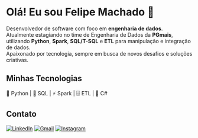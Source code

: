 # Olá! Eu sou Felipe Machado 👋

Desenvolvedor de software com foco em **engenharia de dados**.  
Atualmente estagiando no time de Engenharia de Dados da **PGmais**, utilizando **Python**, **Spark**, **SQL/T-SQL** e **ETL** para manipulação e integração de dados.  
Apaixonado por tecnologia, sempre em busca de novos desafios e soluções criativas.

## Minhas Tecnologias
🐍 Python | 🐘 SQL | ⚡ Spark | 🗄️ ETL | 🔷 C#

## Contato
[![LinkedIn](https://img.shields.io/badge/LinkedIn-000?style=for-the-badge&logo=linkedin&logoColor=0E76A8)](https://www.linkedin.com/in/felipe-de-oliveira-40208225b/)
[![Gmail](https://img.shields.io/badge/Gmail-000?style=for-the-badge&logo=gmail&logoColor=EA4335)](mailto:felipeoliveira16.info@gmail.com)
[![Instagram](https://img.shields.io/badge/Instagram-000?style=for-the-badge&logo=instagram&logoColor=E4405F)](https://www.instagram.com/lipedeoliveira_?igsh=MzZhaHg3M2RyYTc%3D&utm_source=qr )


